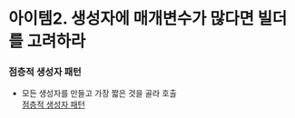 # 아이템2. 생성자에 매개변수가 많다면 빌더를 고려하라

### 점층적 생성자 패턴
- 모든 생성자를 만들고 가장 짧은 것을 골라 호출  
[점층적 생성자 패턴](./NutritionFacts.java)